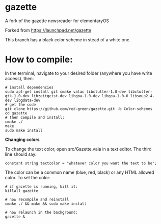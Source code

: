 gazette
=======

A fork of the gazette newsreader for elementaryOS

Forked from https://launchpad.net/gazette

This branch has a black color scheme in stead of a white one.

How to compile:
===============

In the terminal, navigate to your desired folder (anywhere you have write access), then:

    # install dependencies  
    sudo apt-get install git cmake valac libclutter-1.0-dev libclutter-gtk-1.0-dev libzeitgeist-dev libgoa-1.0-dev libgoa-1.0-0 libsoup2.4-dev libgdata-dev
    # get the code
    git clone https://github.com/red-green/gazette.git -b Color-schemes
    cd gazette
    # then compile and install:
    cmake ./
    make
    sudo make install

**Changing colors**

To change the text color, open src/Gazette.vala in a text editor. The third line should say:

    constant string textcolor = "whatever color you want the text to be";

The color can be a common name (blue, red, black) or any HTML allowed color. To set the color:

    # if gazette is running, kill it:
    killall gazette

    # now recompile and reinstall
    cmake ./ && make && sudo make install

    # now relaunch in the background:
    gazette &
